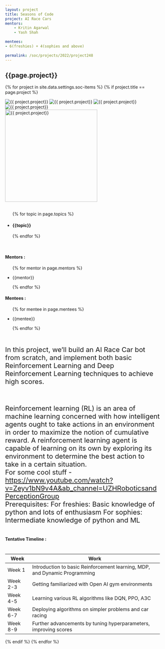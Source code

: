 ```yaml
---
layout: project
title: Seasons of Code
project: AI Race Cars
mentors:
    - Kritin Agarwal
    - Yash Shah  
    
mentees:
- 6(freshies) + 4(sophies and above) 
    
permalink: /soc/projects/2022/project248
---
```


<h2 class="display1 m-3 p-3 text-center project-title">{{page.project}}</h2>

{% for project in site.data.settings.soc-items %}
{% if project.title == page.project %}

<div class ="img-soc d-block"> 
    <img src="{{ site.baseurl }}/{{ project.image }}" alt="{{ project.project}}" class="image-1">
    <img src="{{ site.baseurl }}/{{ project.image }}" alt="{{ project.project}}" class="image-2">
    <img src="{{ site.baseurl }}/{{ project.image }}" alt="{{ project.project}}" class="image-3">
    <img src="{{ site.baseurl }}/{{ project.image }}" alt="{{ project.project}}" class="image-4">
</div>
<div class = "mobile-img-soc">
  <img src="{{ site.baseurl }}/{{ project.image }}"  width = "300" height="300" alt="{{ project.project}}" class="border rounded">
  </div>
<div >
    <br>
    <ul>
        {% for topic in page.topics %}
        <li><h4 class="text-primary text-center topics">{{topic}}</h4></li>
        {% endfor %}
    </ul>
    <br>
    <h4 class="display3  ">Mentors :</h4> 
    <ul>
        {% for mentor in page.mentors %}
        <li><p class="lead">{{mentor}}</p></li>
        {% endfor %}
    </ul>
    <h4 class="display3  ">Mentees :</h4> 
    <ul>
        {% for mentee in page.mentees %}
        <li><p class="lead">{{mentee}}</p></li>
        {% endfor %}
    </ul>
</div>
<div>
    <p class="display3 project-desc" style = "font-size:22px;" >
        <br>
        In this project, we’ll build an AI Race Car bot from scratch, and implement both basic Reinforcement Learning and Deep Reinforcement Learning techniques to achieve high scores.
        </p>
        <br>
        <p class="display3" style = "font-size:22px;" >
        Reinforcement learning (RL) is an area of machine learning concerned with how intelligent agents ought to take actions in an environment in order to maximize the notion of cumulative reward. A reinforcement learning agent is capable of learning on its own by exploring its environment to determine the best action to take in a certain situation.
        <br>
        For some cool stuff - <a href='https://www.youtube.com/watch?v=Zeyv1bN9v4A&ab_channel=UZHRoboticsandPerceptionGroup'>https://www.youtube.com/watch?v=Zeyv1bN9v4A&ab_channel=UZHRoboticsandPerceptionGroup</a>

<br>
Prerequisites:
For freshies: Basic knowledge of python and lots of enthusiasm
For sophies: Intermediate knowledge of python and ML 
</p>
</div>
<div class = "d-flex flex-wrap">
<div>
    <h4 class="display3" style="margin:40px 0px 40px 0px;">Tentative Timeline :</h4>
    <table class="table table-striped w-100">
    <thead>
        <tr>
        <th>Week</th>
        <th>Work</th>
        </tr>
    </thead>
    <tbody>
    <tr>
      <td>Week 1</td>
      <td>Introduction to basic Reinforcement learning, MDP, and Dynamic Programming</td>     
    </tr>
    <tr>
      <td>Week 2-3</td>
      <td>Getting familiarized with Open AI gym environments</td>
    </tr>
    <tr>
      <td>Week 4-5</td>
      <td>Learning various RL algorithms like DQN, PPO, A3C</td>
    </tr>
    <tr>
      <td>Week 6-7</td>
      <td>Deploying algorithms on simpler problems and car racing</td>
    </tr>
    <tr>
      <td>Week 8-9</td>
      <td>Further advancements by tuning hyperparameters, improving scores </td>
    </tr>
    </tbody>
    </table>
</div>

</div>
{% endif %}
{% endfor %}
